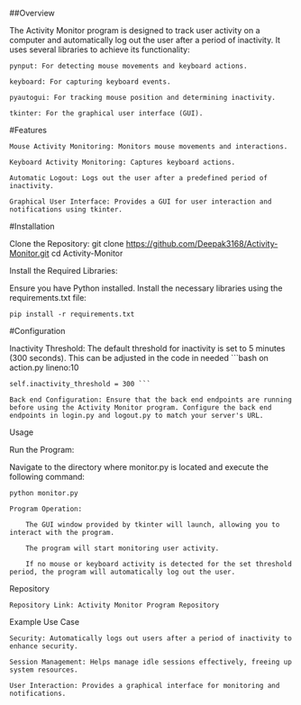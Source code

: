 ##Overview

The Activity Monitor program is designed to track user activity on a computer and automatically log out the user after a period of inactivity. It uses several libraries to achieve its functionality:

    pynput: For detecting mouse movements and keyboard actions.

    keyboard: For capturing keyboard events.

    pyautogui: For tracking mouse position and determining inactivity.

    tkinter: For the graphical user interface (GUI).

#Features

    Mouse Activity Monitoring: Monitors mouse movements and interactions.

    Keyboard Activity Monitoring: Captures keyboard actions.

    Automatic Logout: Logs out the user after a predefined period of inactivity.

    Graphical User Interface: Provides a GUI for user interaction and notifications using tkinter.

#Installation

Clone the Repository:
git clone https://github.com/Deepak3168/Activity-Monitor.git
cd Activity-Monitor

Install the Required Libraries:

Ensure you have Python installed. Install the necessary libraries using the requirements.txt file:

    pip install -r requirements.txt

#Configuration

Inactivity Threshold: The default threshold for inactivity is set to 5 minutes (300 seconds). This can be adjusted in the code in needed
    ```bash on action.py  lineno:10

    self.inactivity_threshold = 300 ```

    Back end Configuration: Ensure that the back end endpoints are running before using the Activity Monitor program. Configure the back end endpoints in login.py and logout.py to match your server's URL.

Usage

Run the Program:

Navigate to the directory where monitor.py is located and execute the following command:

    python monitor.py

    Program Operation:

        The GUI window provided by tkinter will launch, allowing you to interact with the program.

        The program will start monitoring user activity.

        If no mouse or keyboard activity is detected for the set threshold period, the program will automatically log out the user.

Repository

    Repository Link: Activity Monitor Program Repository

Example Use Case

    Security: Automatically logs out users after a period of inactivity to enhance security.

    Session Management: Helps manage idle sessions effectively, freeing up system resources.

    User Interaction: Provides a graphical interface for monitoring and notifications.
